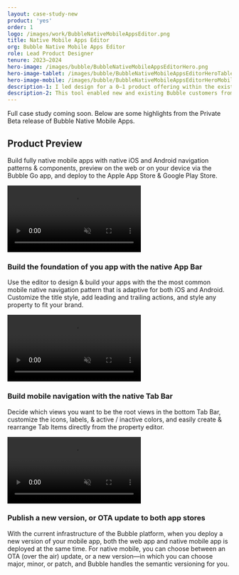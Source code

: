 ```yaml
---
layout: case-study-new
product: 'yes'
order: 1
logo: /images/work/BubbleNativeMobileAppsEditor.png
title: Native Mobile Apps Editor
org: Bubble Native Mobile Apps Editor
role: Lead Product Designer
tenure: 2023–2024
hero-image: /images/bubble/BubbleNativeMobileAppsEditorHero.png
hero-image-tablet: /images/bubble/BubbleNativeMobileAppsEditorHeroTablet.png
hero-image-mobile: /images/bubble/BubbleNativeMobileAppsEditorHeroMobile.png
description-1: I led design for a 0–1 product offering within the existing no-code Bubble platform for building fully functioning web applications—the Native Mobile Apps editor. I researched the native mobile app development domain, designed the largest largest product expansion in Bubble’s history, and collaborated with the engineers to build and launch the private Beta release.
description-2: This tool enabled new and existing Bubble customers from differing user profiles to build fully functioning native mobile apps. We left no stone unturned when it came to every small detail, giving users the tools to build with actual native mobile navigation patterns and components, and to publish their apps to the Apple App Store & Google Play Store; without writing a single line of code.
---
```


<div class="c-wrap__project" markdown=1>

<div class="c-message">
  <p>Full case study coming soon. Below are some highlights from the Private Beta release of Bubble Native Mobile Apps.</p>
</div>

## Product Preview
Build fully native mobile apps with native iOS and Android navigation patterns & components, preview on the web or on your device via the Bubble Go app, and deploy to the Apple App Store & Google Play Store.

</div>

<div class="c-media c-media--border">
  <video src="../../images/bubble/BubbleNativeAppsAppBar.mp4" loop autoplay muted playsinline></video>
</div>

<div class="c-wrap__project c-wrap__project--preview" markdown=1>

### Build the foundation of you app with the native App Bar
Use the editor to design & build your apps with the the most common mobile native navigation pattern that is adaptive for both iOS and Android. Customize the title style, add leading and trailing actions, and style any property to fit your brand.

</div>

<div class="c-media c-media--border">
  <video src="../../images/bubble/BubbleNativeAppsTabBar.mp4" loop autoplay muted playsinline></video>
</div>

<div class="c-wrap__project c-wrap__project--preview" markdown=1>

### Build mobile navigation with the native Tab Bar
Decide which views you want to be the root views in the bottom Tab Bar, customize the icons, labels, & active / inactive colors, and easily create & rearrange Tab Items directly from the property editor.

</div>

<div class="c-media c-media--border">
  <video src="../../images/bubble/BubbleNativeAppsDeploy.mp4" loop autoplay muted playsinline></video>
</div>

<div class="c-wrap__project c-wrap__project--preview" markdown=1>

### Publish a new version, or OTA update to both app stores
With the current infrastructure of the Bubble platform, when you deploy a new version of your mobile app, both the web app and native mobile app is deployed at the same time. For native mobile, you can choose between an OTA (over the air) update, or a new version—in which you can choose major, minor, or patch, and Bubble handles the semantic versioning for you.

</div>